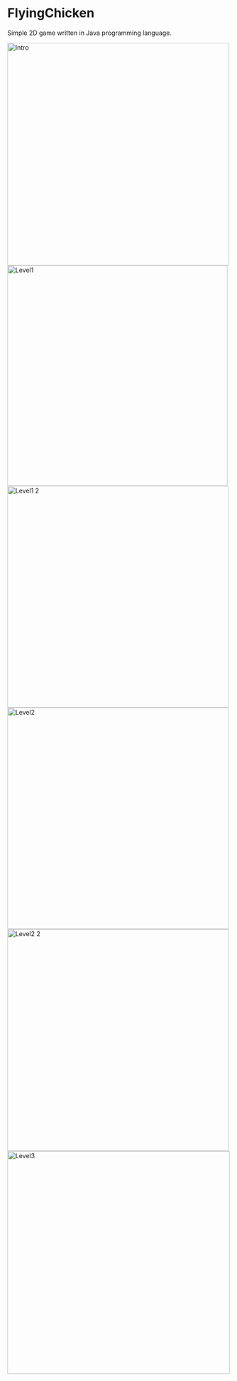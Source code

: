 # FlyingChicken
Simple 2D game written in Java programming language.

<img width="500" alt="Intro" src="https://user-images.githubusercontent.com/99681146/159366242-61c3b6c5-d6cf-459b-b510-432c4d2929e0.png">
<img width="496" alt="Level1" src="https://user-images.githubusercontent.com/99681146/159366245-658aad6d-c405-4b5b-bf0f-36b211197fcd.png">
<img width="498" alt="Level1 2" src="https://user-images.githubusercontent.com/99681146/159366249-e9760700-f064-48d2-982c-17c47b7da30c.png">
<img width="498" alt="Level2" src="https://user-images.githubusercontent.com/99681146/159366261-f339b9b9-f004-4777-b8b8-025b6a1f985b.png">
<img width="499" alt="Level2 2" src="https://user-images.githubusercontent.com/99681146/159366286-65135f64-2b63-428a-8363-8aef318ccc2c.png">
<img width="501" alt="Level3" src="https://user-images.githubusercontent.com/99681146/159366309-a031fbb9-c8bf-4f5a-9f83-5f59ae218131.png">
